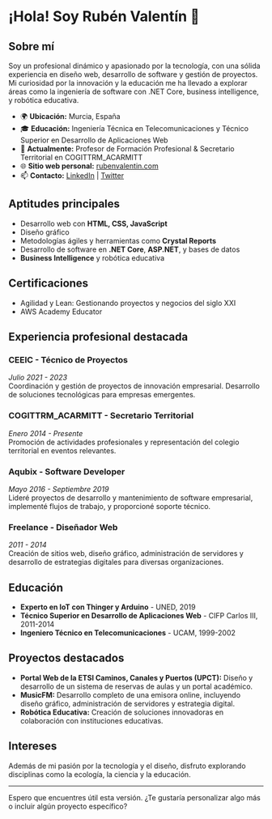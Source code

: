 # ¡Hola! Soy Rubén Valentín 👋

## Sobre mí
Soy un profesional dinámico y apasionado por la tecnología, con una sólida experiencia en diseño web, desarrollo de software y gestión de proyectos. Mi curiosidad por la innovación y la educación me ha llevado a explorar áreas como la ingeniería de software con .NET Core, business intelligence, y robótica educativa.

- 🌍 **Ubicación:** Murcia, España
- 🎓 **Educación:** Ingeniería Técnica en Telecomunicaciones y Técnico Superior en Desarrollo de Aplicaciones Web
- 💼 **Actualmente:** Profesor de Formación Profesional & Secretario Territorial en COGITTRM_ACARMITT
- 🌐 **Sitio web personal:** [rubenvalentin.com](http://www.rubenvalentin.com)
- 📫 **Contacto:** [LinkedIn](https://www.linkedin.com/in/rubenvalentinrv/) | [Twitter](https://twitter.com/RubenValentinRV)

## Aptitudes principales
- Desarrollo web con **HTML, CSS, JavaScript**
- Diseño gráfico
- Metodologías ágiles y herramientas como **Crystal Reports**
- Desarrollo de software en **.NET Core**, **ASP.NET**, y bases de datos
- **Business Intelligence** y robótica educativa

## Certificaciones
- Agilidad y Lean: Gestionando proyectos y negocios del siglo XXI
- AWS Academy Educator

## Experiencia profesional destacada

### CEEIC - Técnico de Proyectos
*Julio 2021 - 2023*  
Coordinación y gestión de proyectos de innovación empresarial. Desarrollo de soluciones tecnológicas para empresas emergentes.

### COGITTRM_ACARMITT - Secretario Territorial
*Enero 2014 - Presente*  
Promoción de actividades profesionales y representación del colegio territorial en eventos relevantes.

### Aqubix - Software Developer
*Mayo 2016 - Septiembre 2019*  
Lideré proyectos de desarrollo y mantenimiento de software empresarial, implementé flujos de trabajo, y proporcioné soporte técnico.

### Freelance - Diseñador Web
*2011 - 2014*  
Creación de sitios web, diseño gráfico, administración de servidores y desarrollo de estrategias digitales para diversas organizaciones.

## Educación
- **Experto en IoT con Thinger y Arduino** - UNED, 2019
- **Técnico Superior en Desarrollo de Aplicaciones Web** - CIFP Carlos III, 2011-2014
- **Ingeniero Técnico en Telecomunicaciones** - UCAM, 1999-2002

## Proyectos destacados
- **Portal Web de la ETSI Caminos, Canales y Puertos (UPCT):** Diseño y desarrollo de un sistema de reservas de aulas y un portal académico.
- **MusicFM:** Desarrollo completo de una emisora online, incluyendo diseño gráfico, administración de servidores y estrategia digital.
- **Robótica Educativa:** Creación de soluciones innovadoras en colaboración con instituciones educativas.

## Intereses
Además de mi pasión por la tecnología y el diseño, disfruto explorando disciplinas como la ecología, la ciencia y la educación.

---

Espero que encuentres útil esta versión. ¿Te gustaría personalizar algo más o incluir algún proyecto específico?
